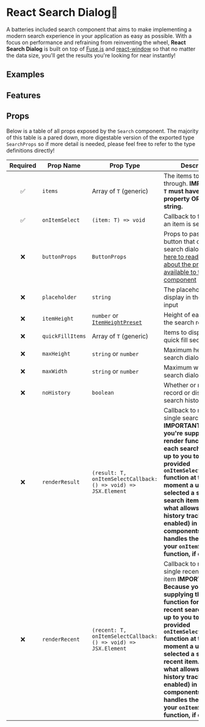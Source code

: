 # React Search Dialog🔎

A batteries included search component that aims to make implementing a modern search experience in your application as easy as possible. With a focus on performance and refraining from reinventing the wheel, **React Search Dialog** is built on top of [Fuse.js](https://fusejs.io/) and [react-window](https://github.com/bvaughn/react-window) so that no matter the data size, you'll get the results you're looking for near instantly!

## Examples

## Features

## Props

Below is a table of all props exposed by the `Search` component. The majority of this table is a pared down, more digestable version of the exported type `SearchProps` so
if more detail is needed, please feel free to refer to the type definitions directly!

| Required | Prop Name | Prop Type | Description |
| :-----------: | ------------- | ------------- | ------------- |
| ✅ | `items` | Array of `T` (generic) | The items to search through. **IMPORTANT: `T` must have a `label` property OR be a string.** |
| ✅ | `onItemSelect` | `(item: T) => void` | Callback to fire when an item is selected |
| ❌ | `buttonProps` | `ButtonProps` | Props to pass to the button that opens the search dialog. [Click here to read more about the props available to the Button component](https://mui.com/api/button/) |
| ❌ | `placeholder` | `string` | The placeholder text to display in the search input |
| ❌ | `itemHeight` | `number` or [`ItemHeightPreset`](./react-search-dialog/Search.tsx) | Height of each item in the search results |
| ❌ | `quickFillItems` | Array of `T` (generic) | Items to display in the quick fill section |
| ❌ | `maxHeight` | `string` or `number` | Maximum height of the search dialog |
| ❌ | `maxWidth` | `string` or `number` | Maximum width of the search dialog |
| ❌ | `noHistory` | `boolean` | Whether or not to record or display recent search history |
| ❌ | `renderResult` | `(result: T, onItemSelectCallback: () => void) => JSX.Element` | Callback to render a single search result **IMPORTANT: Because you're supplying the render function for each search result, it's up to you to fire the provided `onItemSelectCallback()` function at the moment a user has selected a specific search item. This is what allows for search history tracking (if enabled) in custom components and handles the firing of your `onItemSelect` function, if defined!** |
| ❌ | `renderRecent` | `(recent: T, onItemSelectCallback: () => void) => JSX.Element` | Callback to render a single recent search item **IMPORTANT: Because you're supplying the render function for each recent search item, it's up to you to fire the provided `onItemSelectCallback()` function at the moment a user has selected a specific recent item. This is what allows for search history tracking (if enabled) in custom components and also handles the firing of your `onItemSelect` function, if defined!** |
